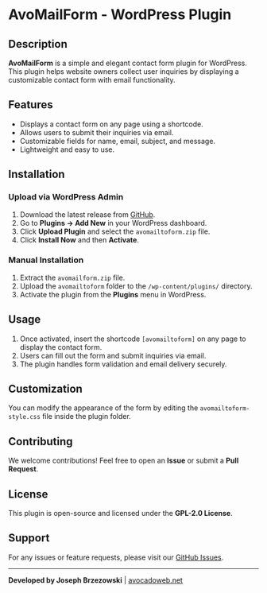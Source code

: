 # AvoMailForm - WordPress Plugin

## Description
**AvoMailForm** is a simple and elegant contact form plugin for WordPress. This plugin helps website owners collect user inquiries by displaying a customizable contact form with email functionality.

## Features
- Displays a contact form on any page using a shortcode.
- Allows users to submit their inquiries via email.
- Customizable fields for name, email, subject, and message.
- Lightweight and easy to use.

## Installation
### Upload via WordPress Admin
1. Download the latest release from [GitHub](https://github.com/avocadowebservices/AvoMailForm).
2. Go to **Plugins → Add New** in your WordPress dashboard.
3. Click **Upload Plugin** and select the `avomailtoform.zip` file.
4. Click **Install Now** and then **Activate**.

### Manual Installation
1. Extract the `avomailform.zip` file.
2. Upload the `avomailtoform` folder to the `/wp-content/plugins/` directory.
3. Activate the plugin from the **Plugins** menu in WordPress.

## Usage
1. Once activated, insert the shortcode `[avomailtoform]` on any page to display the contact form.
2. Users can fill out the form and submit inquiries via email.
3. The plugin handles form validation and email delivery securely.

## Customization
You can modify the appearance of the form by editing the `avomailtoform-style.css` file inside the plugin folder.

## Contributing
We welcome contributions! Feel free to open an **Issue** or submit a **Pull Request**.

## License
This plugin is open-source and licensed under the **GPL-2.0 License**.

## Support
For any issues or feature requests, please visit our [GitHub Issues](https://github.com/avocadowebservices/AvoMailitForm).

---
**Developed by Joseph Brzezowski** | [avocadoweb.net](https://avocadoweb.net)
